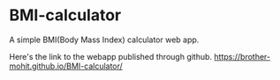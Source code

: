 # BMI-calculator
A simple BMI(Body Mass Index) calculator web app.

Here's the link to the webapp published through github. 
https://brother-mohit.github.io/BMI-calculator/
